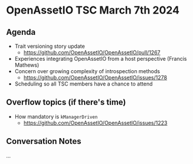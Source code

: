 # OpenAssetIO TSC March 7th 2024

## Agenda

- Trait versioning story update
  - https://github.com/OpenAssetIO/OpenAssetIO/pull/1267
- Experiences integrating OpenAssetIO from a host perspective (Francis Mathews)
- Concern over growing complexity of introspection methods
  - https://github.com/OpenAssetIO/OpenAssetIO/issues/1278
- Scheduling so all TSC members have a chance to attend

## Overflow topics (if there's time)
- How mandatory is `kManagerDriven`
  - https://github.com/OpenAssetIO/OpenAssetIO/issues/1223


## Conversation Notes
...